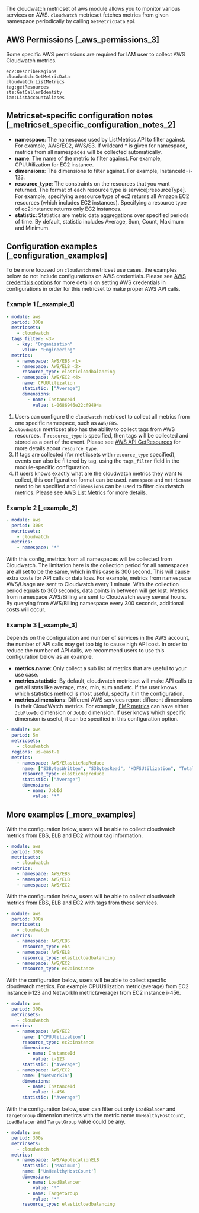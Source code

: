 The cloudwatch metricset of aws module allows you to monitor various services on AWS. `cloudwatch` metricset fetches metrics from given namespace periodically by calling `GetMetricData` api.


## AWS Permissions [_aws_permissions_3]

Some specific AWS permissions are required for IAM user to collect AWS Cloudwatch metrics.

```
ec2:DescribeRegions
cloudwatch:GetMetricData
cloudwatch:ListMetrics
tag:getResources
sts:GetCallerIdentity
iam:ListAccountAliases
```


## Metricset-specific configuration notes [_metricset_specific_configuration_notes_2]

* **namespace**: The namespace used by ListMetrics API to filter against. For example, AWS/EC2, AWS/S3. If wildcard * is given for namespace, metrics from all namespaces will be collected automatically.
* **name**: The name of the metric to filter against. For example, CPUUtilization for EC2 instance.
* **dimensions**: The dimensions to filter against. For example, InstanceId=i-123.
* **resource_type**: The constraints on the resources that you want returned. The format of each resource type is service[:resourceType]. For example, specifying a resource type of ec2 returns all Amazon EC2 resources (which includes EC2 instances). Specifying a resource type of ec2:instance returns only EC2 instances.
* **statistic**: Statistics are metric data aggregations over specified periods of time. By default, statistic includes Average, Sum, Count, Maximum and Minimum.


## Configuration examples [_configuration_examples]

To be more focused on `cloudwatch` metricset use cases, the examples below do not include configurations on AWS credentials. Please see [AWS credentials options](/reference/metricbeat/metricbeat-module-aws.md#aws-credentials-config) for more details on setting AWS credentials in configurations in order for this metricset to make proper AWS API calls.


### Example 1 [_example_1]

```yaml
- module: aws
  period: 300s
  metricsets:
    - cloudwatch
  tags_filter: <3>
    - key: "Organization"
      value: "Engineering"
  metrics:
    - namespace: AWS/EBS <1>
    - namespace: AWS/ELB <2>
      resource_type: elasticloadbalancing
    - namespace: AWS/EC2 <4>
      name: CPUUtilization
      statistic: ["Average"]
      dimensions:
        - name: InstanceId
          value: i-0686946e22cf9494a
```

1. Users can configure the `cloudwatch` metricset to collect all metrics from one specific namespace, such as `AWS/EBS`.
2. `cloudwatch` metricset also has the ability to collect tags from AWS resources. If `resource_type` is specified, then tags will be collected and stored as a part of the event. Please see [AWS API GetResources](https://docs.aws.amazon.com/resourcegroupstagging/latest/APIReference/API_GetResources.html) for more details about `resource_type`.
3. If tags are collected (for metricsets with `resource_type` specified), events can also be filtered by tag, using the `tags_filter` field in the module-specific configuration.
4. If users knows exactly what are the cloudwatch metrics they want to collect, this configuration format can be used. `namespace` and `metricname` need to be specified and `dimensions` can be used to filter cloudwatch metrics. Please see [AWS List Metrics](https://docs.aws.amazon.com/cli/latest/reference/cloudwatch/list-metrics.html) for more details.



### Example 2 [_example_2]

```yaml
- module: aws
  period: 300s
  metricsets:
    - cloudwatch
  metrics:
    - namespace: "*"
```

With this config, metrics from all namespaces will be collected from Cloudwatch. The limitation here is the collection period for all namespaces are all set to be the same, which in this case is 300 second. This will cause extra costs for API calls or data loss. For example, metrics from namespace AWS/Usage are sent to Cloudwatch every 1 minute. With the collection period equals to 300 seconds, data points in between will get lost. Metrics from namespace AWS/Billing are sent to Cloudwatch every several hours. By querying from AWS/Billing namespace every 300 seconds, additional costs will occur.


### Example 3 [_example_3]

Depends on the configuration and number of services in the AWS account, the number of API calls may get too big to cause high API cost. In order to reduce the number of API calls, we recommend users to use this configuration below as an example.

* **metrics.name**: Only collect a sub list of metrics that are useful to your use case.
* **metrics.statistic**: By default, cloudwatch metricset will make API calls to get all stats like average, max, min, sum and etc. If the user knows which statistics method is most useful, specify it in the configuration.
* **metrics.dimensions**: Different AWS services report different dimensions in their CloudWatch metrics. For example, [EMR metrics](https://docs.aws.amazon.com/emr/latest/ManagementGuide/UsingEMR_ViewingMetrics.html) can have either `JobFlowId` dimension or `JobId` dimension. If user knows which specific dimension is useful, it can be specified in this configuration option.

```yaml
- module: aws
  period: 5m
  metricsets:
    - cloudwatch
  regions: us-east-1
  metrics:
    - namespace: AWS/ElasticMapReduce
      name: ["S3BytesWritten", "S3BytesRead", "HDFSUtilization", "TotalLoad"]
      resource_type: elasticmapreduce
      statistic: ["Average"]
      dimensions:
        - name: JobId
          value: "*"
```


## More examples [_more_examples]

With the configuration below, users will be able to collect cloudwatch metrics from EBS, ELB and EC2 without tag information.

```yaml
- module: aws
  period: 300s
  metricsets:
    - cloudwatch
  metrics:
    - namespace: AWS/EBS
    - namespace: AWS/ELB
    - namespace: AWS/EC2
```

With the configuration below, users will be able to collect cloudwatch metrics from EBS, ELB and EC2 with tags from these services.

```yaml
- module: aws
  period: 300s
  metricsets:
    - cloudwatch
  metrics:
    - namespace: AWS/EBS
      resource_type: ebs
    - namespace: AWS/ELB
      resource_type: elasticloadbalancing
    - namespace: AWS/EC2
      resource_type: ec2:instance
```

With the configuration below, users will be able to collect specific cloudwatch metrics. For example CPUUtilization metric(average) from EC2 instance i-123 and NetworkIn metric(average) from EC2 instance i-456.

```yaml
- module: aws
  period: 300s
  metricsets:
    - cloudwatch
  metrics:
    - namespace: AWS/EC2
      name: ["CPUUtilization"]
      resource_type: ec2:instance
      dimensions:
        - name: InstanceId
          value: i-123
      statistic: ["Average"]
    - namespace: AWS/EC2
      name: ["NetworkIn"]
      dimensions:
        - name: InstanceId
          value: i-456
      statistic: ["Average"]
```

With the configuration below, user can filter out only `LoadBalacer` and `TargetGroup` dimension metircs with the metric name `UnHealthyHostCount`, `LoadBalacer` and `TargetGroup` value could be any.

```yaml
- module: aws
  period: 300s
  metricsets:
    - cloudwatch
  metrics:
    - namespace: AWS/ApplicationELB
      statistic: ['Maximum']
      name: ['UnHealthyHostCount']
      dimensions:
        - name: LoadBalancer
          value: "*"
        - name: TargetGroup
          value: "*"
      resource_type: elasticloadbalancing
```
